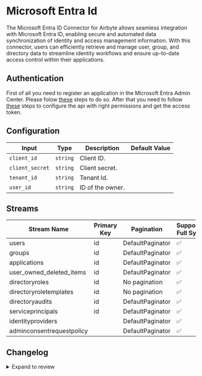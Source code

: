 # Microsoft Entra Id

The Microsoft Entra ID Connector for Airbyte allows seamless integration with Microsoft Entra ID, enabling secure and automated data synchronization of identity and access management information. With this connector, users can efficiently retrieve and manage user, group, and directory data to streamline identity workflows and ensure up-to-date access control within their applications.

## Authentication

First of all you need to register an application in the Microsoft Entra Admin Center. Please folow [these](https://learn.microsoft.com/en-us/graph/auth-register-app-v2) steps to do so. After that you need to follow [these](https://learn.microsoft.com/en-us/graph/auth-v2-service?context=graph%2Fapi%2F1.0&view=graph-rest-1.0&tabs=http) steps to configure the api with right permissions and get the access token.

## Configuration

| Input           | Type     | Description      | Default Value |
| --------------- | -------- | ---------------- | ------------- |
| `client_id`     | `string` | Client ID.       |               |
| `client_secret` | `string` | Client secret.   |               |
| `tenant_id`     | `string` | Tenant Id.       |               |
| `user_id`       | `string` | ID of the owner. |               |

## Streams

| Stream Name               | Primary Key | Pagination       | Supports Full Sync | Supports Incremental |
| ------------------------- | ----------- | ---------------- | ------------------ | -------------------- |
| users                     | id          | DefaultPaginator | ✅                 | ❌                   |
| groups                    | id          | DefaultPaginator | ✅                 | ❌                   |
| applications              | id          | DefaultPaginator | ✅                 | ❌                   |
| user_owned_deleted_items  | id          | DefaultPaginator | ✅                 | ❌                   |
| directoryroles            | id          | No pagination    | ✅                 | ❌                   |
| directoryroletemplates    | id          | No pagination    | ✅                 | ❌                   |
| directoryaudits           | id          | DefaultPaginator | ✅                 | ❌                   |
| serviceprincipals         | id          | DefaultPaginator | ✅                 | ❌                   |
| identityproviders         |             | DefaultPaginator | ✅                 | ❌                   |
| adminconsentrequestpolicy |             | DefaultPaginator | ✅                 | ❌                   |

## Changelog

<details>
  <summary>Expand to review</summary>

| Version | Date       | Pull Request                                             | Subject                                                                               |
| ------- | ---------- | -------------------------------------------------------- | ------------------------------------------------------------------------------------- |
| 0.0.33 | 2025-09-30 | [66344](https://github.com/airbytehq/airbyte/pull/66344) | Update dependencies |
| 0.0.32 | 2025-09-09 | [65885](https://github.com/airbytehq/airbyte/pull/65885) | Update dependencies |
| 0.0.31 | 2025-08-23 | [65162](https://github.com/airbytehq/airbyte/pull/65162) | Update dependencies |
| 0.0.30 | 2025-08-09 | [64700](https://github.com/airbytehq/airbyte/pull/64700) | Update dependencies |
| 0.0.29 | 2025-08-02 | [64271](https://github.com/airbytehq/airbyte/pull/64271) | Update dependencies |
| 0.0.28 | 2025-07-26 | [63882](https://github.com/airbytehq/airbyte/pull/63882) | Update dependencies |
| 0.0.27 | 2025-07-19 | [63441](https://github.com/airbytehq/airbyte/pull/63441) | Update dependencies |
| 0.0.26 | 2025-07-12 | [63188](https://github.com/airbytehq/airbyte/pull/63188) | Update dependencies |
| 0.0.25 | 2025-07-05 | [62586](https://github.com/airbytehq/airbyte/pull/62586) | Update dependencies |
| 0.0.24 | 2025-06-28 | [62414](https://github.com/airbytehq/airbyte/pull/62414) | Update dependencies |
| 0.0.23 | 2025-06-21 | [61872](https://github.com/airbytehq/airbyte/pull/61872) | Update dependencies |
| 0.0.22 | 2025-06-14 | [60484](https://github.com/airbytehq/airbyte/pull/60484) | Update dependencies |
| 0.0.21 | 2025-05-10 | [60185](https://github.com/airbytehq/airbyte/pull/60185) | Update dependencies |
| 0.0.20 | 2025-05-03 | [59253](https://github.com/airbytehq/airbyte/pull/59253) | Update dependencies |
| 0.0.19 | 2025-04-26 | [58775](https://github.com/airbytehq/airbyte/pull/58775) | Update dependencies |
| 0.0.18 | 2025-04-19 | [58218](https://github.com/airbytehq/airbyte/pull/58218) | Update dependencies |
| 0.0.17 | 2025-04-12 | [57872](https://github.com/airbytehq/airbyte/pull/57872) | Update dependencies |
| 0.0.16 | 2025-04-05 | [57073](https://github.com/airbytehq/airbyte/pull/57073) | Update dependencies |
| 0.0.15 | 2025-03-29 | [56704](https://github.com/airbytehq/airbyte/pull/56704) | Update dependencies |
| 0.0.14 | 2025-03-22 | [56005](https://github.com/airbytehq/airbyte/pull/56005) | Update dependencies |
| 0.0.13 | 2025-03-08 | [55508](https://github.com/airbytehq/airbyte/pull/55508) | Update dependencies |
| 0.0.12 | 2025-03-01 | [54777](https://github.com/airbytehq/airbyte/pull/54777) | Update dependencies |
| 0.0.11 | 2025-02-22 | [54355](https://github.com/airbytehq/airbyte/pull/54355) | Update dependencies |
| 0.0.10 | 2025-02-15 | [51193](https://github.com/airbytehq/airbyte/pull/51193) | Update dependencies |
| 0.0.9 | 2024-12-28 | [50630](https://github.com/airbytehq/airbyte/pull/50630) | Update dependencies |
| 0.0.8 | 2024-12-21 | [50133](https://github.com/airbytehq/airbyte/pull/50133) | Update dependencies |
| 0.0.7 | 2024-12-14 | [49596](https://github.com/airbytehq/airbyte/pull/49596) | Update dependencies |
| 0.0.6 | 2024-12-12 | [49270](https://github.com/airbytehq/airbyte/pull/49270) | Update dependencies |
| 0.0.5 | 2024-12-11 | [48941](https://github.com/airbytehq/airbyte/pull/48941) | Starting with this version, the Docker image is now rootless. Please note that this and future versions will not be compatible with Airbyte versions earlier than 0.64 |
| 0.0.4 | 2024-10-31 | [47997](https://github.com/airbytehq/airbyte/pull/47997) | Remove `audit_logs` and update auth remove `application_id_uri` parameter |
| 0.0.3 | 2024-10-29 | [47892](https://github.com/airbytehq/airbyte/pull/47892) | Update dependencies |
| 0.0.2 | 2024-10-28 | [47479](https://github.com/airbytehq/airbyte/pull/47479) | Update dependencies |
| 0.0.1   | 2024-10-18 |                                                          | Initial release by [@bishalbera](https://github.com/bishalbera) via Connector Builder |

</details>
